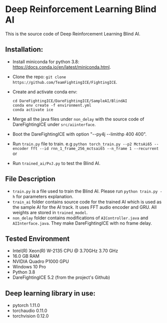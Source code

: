 # Deep Reinforcement Learning Blind AI

This is the source code of Deep Reinforcement Learning Blind AI.

## Installation:
- Install miniconda for python 3.8: https://docs.conda.io/en/latest/miniconda.html.
- Clone the repo: `git clone https://github.com/TeamFightingICE/FightingICE`.
- Create and activate conda env:
  
    ```
    cd DareFightingICE/DareFightingICE/SampleAI/BlindAI
    conda env create -f environment.yml
    conda activate ice
    ```

- Merge all the java files under ```non_delay``` with the source code of DareFightingICE under ```src/aiinterface```.
- Boot the DareFightingICE with option "--py4j --limithp 400 400".
- Run ```train.py``` file to train. e.g ```python torch_train.py --p2 MctsAi65 --encoder fft --id rnn_1_frame_256_mctsai65 --n_frame 1 --recurrent``` or
- Run ```trained_ai/PvJ.py``` to test the Blind AI.

## File Description
- ```train.py``` is a file used to train the Blind AI. Please run ```python train.py -h``` for parameters explanation.
- ```train_ai``` folder contains source code for the trained AI which is used as the sample AI for the AI track. It uses FFT audio encoder and GRU. All weights are stored in ```trained_model```.
- ```non_delay``` folder contains modifications of ```AIController.java``` and ```AIInterface.java```. They make DareFightingICE with no frame delay.

## Tested Environment
- Intel(R) Xeon(R) W-2135 CPU @ 3.70GHz   3.70 GHz
- 16.0 GB RAM
- NVIDIA Quadro P1000 GPU
- Windows 10 Pro
- Python 3.8
- DareFightingICE 5.2 (from the project's Github)

## Deep learning library in use:
- pytorch 1.11.0
- torchaudio 0.11.0
- torchvision 0.12.0